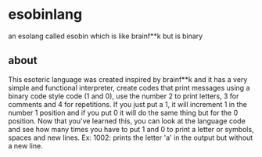 # esobinlang
an esolang called esobin which is like brainf**k but is binary

## about
This esoteric language was created inspired by brainf**k and it has a very simple and functional interpreter, create codes that print messages using a binary code style code (1 and 0), use the number 2 to print letters, 3 for comments and 4 for repetitions. If you just put a 1, it will increment 1 in the number 1 position and if you put 0 it will do the same thing but for the 0 position. Now that you've learned this, you can look at the language code and see how many times you have to put 1 and 0 to print a letter or symbols, spaces and new lines. Ex: 1002: prints the letter 'a' in the output but without a new line.
